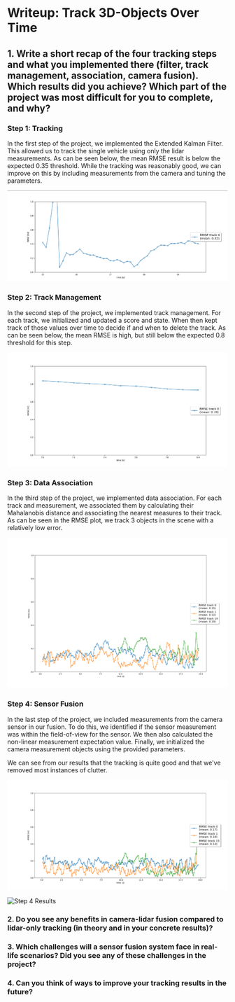 # Writeup: Track 3D-Objects Over Time

## 1. Write a short recap of the four tracking steps and what you implemented there (filter, track management, association, camera fusion). Which results did you achieve? Which part of the project was most difficult for you to complete, and why?

### Step 1: Tracking

In the first step of the project, we implemented the Extended Kalman Filter.
This allowed us to track the single vehicle using only the lidar measurements.
As can be seen below, the mean RMSE result is below the expected 0.35 threshold.
While the tracking was reasonably good, we can improve on this by including measurements from the camera and tuning the parameters.

![Step 1 RMSE](./img/step-1-rmse.png)

### Step 2: Track Management

In the second step of the project, we implemented track management.
For each track, we initialized and updated a score and state.
When then kept track of those values over time to decide if and when to delete the track.
As can be seen below, the mean RMSE is high, but still below the expected 0.8 threshold for this step.

![Step 2 RMSE](./img/step-2-rmse.png)

### Step 3: Data Association

In the third step of the project, we implemented data association.
For each track and measurement, we associated them by calculating their Mahalanobis distance and associating the nearest measures to their track.
As can be seen in the RMSE plot, we track 3 objects in the scene with a relatively low error.

![Step 3 RMSE](./img/step-3-rmse.png)

### Step 4: Sensor Fusion

In the last step of the project, we included measurements from the camera sensor in our fusion.
To do this, we identified if the sensor measurement was within the field-of-view for the sensor.
We then also calculated the non-linear measurement expectation value.
Finally, we initialized the camera measurement objects using the provided parameters.

We can see from our results that the tracking is quite good and that we've removed most instances of clutter.

![Step 4 RMSE](./img/step-4-rmse.png)

![Step 4 Results](./img/step-4-results.gif)

### 2. Do you see any benefits in camera-lidar fusion compared to lidar-only tracking (in theory and in your concrete results)?


### 3. Which challenges will a sensor fusion system face in real-life scenarios? Did you see any of these challenges in the project?


### 4. Can you think of ways to improve your tracking results in the future?

